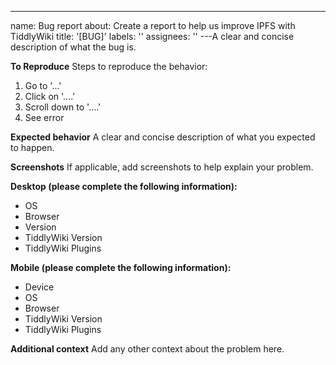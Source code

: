 ---
name: Bug report
about: Create a report to help us improve IPFS with TiddlyWiki
title: '[BUG]'
labels: ''
assignees: ''
---A clear and concise description of what the bug is.

**To Reproduce**
Steps to reproduce the behavior:

1. Go to '...'
2. Click on '....'
3. Scroll down to '....'
4. See error

**Expected behavior**
A clear and concise description of what you expected to happen.

**Screenshots**
If applicable, add screenshots to help explain your problem.

**Desktop (please complete the following information):**

- OS
- Browser
- Version
- TiddlyWiki Version
- TiddlyWiki Plugins

**Mobile (please complete the following information):**

- Device
- OS
- Browser
- TiddlyWiki Version
- TiddlyWiki Plugins

**Additional context**
Add any other context about the problem here.
